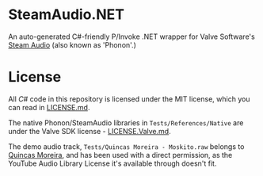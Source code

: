 # SteamAudio.NET
An auto-generated C#-friendly P/Invoke .NET wrapper for Valve Software's [Steam Audio](https://valvesoftware.github.io/steam-audio/) (also known as 'Phonon'.)

# License
All *C#* code in this repository is licensed under the MIT license, which you can read in [LICENSE.md](https://github.com/Mirsario/SteamAudio.NET/blob/master/LICENSE.md).

The native Phonon/SteamAudio libraries in `Tests/References/Native` are under the Valve SDK license - [LICENSE.Valve.md](https://github.com/Mirsario/SteamAudio.NET/blob/master/LICENSE.Valve.md).

The demo audio track, `Tests/Quincas Moreira - Moskito.raw` belongs to [Quincas Moreira](https://www.quincasmoreira.com/), and has been used with a direct permission, as the YouTube Audio Library License it's available through doesn't fit.
